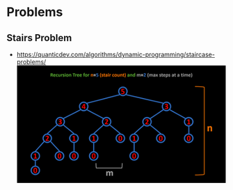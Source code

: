 # Problems

## Stairs Problem
- https://quanticdev.com/algorithms/dynamic-programming/staircase-problems/
![img.png](img.png)